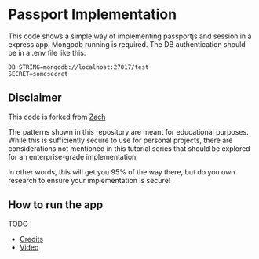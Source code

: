 # Passport Implementation
This code shows a simple way of implementing passportjs and session in a express app.
Mongodb running is required. The DB authentication should be in a .env file like this:
```
DB_STRING=mongodb://localhost:27017/test
SECRET=somesecret
```

## Disclaimer

This code is forked from [Zach](https://github.com/zachgoll)

The patterns shown in this repository are meant for educational purposes.  While this is sufficiently secure to use for personal projects, there are considerations not mentioned in this tutorial series that should be explored for an enterprise-grade implementation.

In other words, this will get you 95% of the way there, but do you own research to ensure your implementation is secure!

## How to run the app

TODO

* [Credits](https://zachgoll.github.io/blog/2019/choosing-authentication-strategy/)
* [Video](https://www.youtube.com/watch?v=F-sFp_AvHc8&t=6098s)
